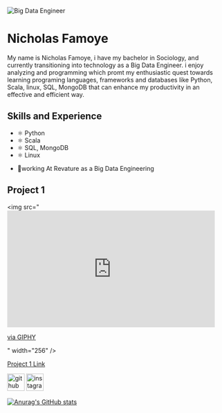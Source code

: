 ![Big Data Engineer](https://github.com/NickFamoye/NickFamoye/blob/main/20211225_153159.jpg)

# Nicholas Famoye
My name is Nicholas Famoye, i have my bachelor in Sociology, and currently transitioning into technology as a Big Data Engineer. i enjoy analyzing and programming which promt my enthusiastic quest towards learning programing languages, frameworks and databases like Python, Scala, linux, SQL, MongoDB that can enhance my productivity in an effective and efficient way.

## Skills and Experience
* ⚛ Python 
* ⚛ Scala 
* ⚛ SQL, MongoDB 
* ⚛ Linux

- 🔭working At Revature as a Big Data Engineering 

## Project 1
<img src="<iframe src="https://giphy.com/embed/Dks7HGUnxzff1sBN2O" width="480" height="270" frameBorder="0" class="giphy-embed" allowFullScreen></iframe><p><a href="https://giphy.com/gifs/Dks7HGUnxzff1sBN2O">via GIPHY</a></p>" width="256" />

[Project 1 Link](https://github.com/NickFamoye/Nick_Famoye/commit/64f59f10fbf41917402c61eb528023d8b55cb8fe#diff-0ac71c306a5e10029c76656606af8bb16ebb873a05b71f5c691ee5fbbddce319)


[<img src='https://cdn.jsdelivr.net/npm/simple-icons@3.0.1/icons/github.svg' alt='github' height='40'>](https://github.com/NickFamoye)  [<img src='https://cdn.jsdelivr.net/npm/simple-icons@3.0.1/icons/instagram.svg' alt='instagram' height='40'>](https://www.instagram.com/the_famoye/)  




[![Anurag's GitHub stats](https://github-readme-stats.vercel.app/api?username=NickFamoye)](https://github.com/anuraghazra/github-readme-stats)
